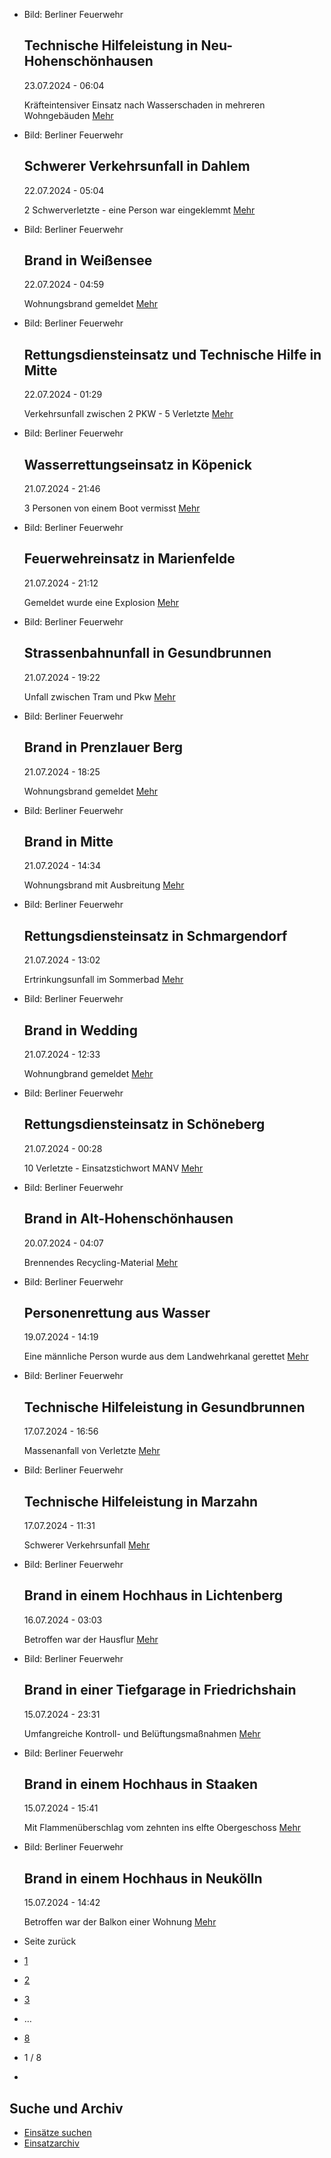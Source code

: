 * Bild: Berliner Feuerwehr

  Technische Hilfeleistung in Neu-Hohenschönhausen
  ----------

   23.07.2024 - 06:04

   Kräfteintensiver Einsatz nach Wasserschaden in mehreren Wohngebäuden
  [Mehr](https://www.berliner-feuerwehr.de/aktuelles/einsaetze/technische-hilfeleistung-in-neu-hohenschoenhausen-4546/)

* Bild: Berliner Feuerwehr

  Schwerer Verkehrsunfall in Dahlem
  ----------

   22.07.2024 - 05:04

   2 Schwerverletzte - eine Person war eingeklemmt
  [Mehr](https://www.berliner-feuerwehr.de/aktuelles/einsaetze/schwerer-verkehrsunfall-in-dahlem-4545/)

* Bild: Berliner Feuerwehr

  Brand in Weißensee
  ----------

   22.07.2024 - 04:59

   Wohnungsbrand gemeldet
  [Mehr](https://www.berliner-feuerwehr.de/aktuelles/einsaetze/brand-in-weissensee-6-4544/)

* Bild: Berliner Feuerwehr

  Rettungsdiensteinsatz und Technische Hilfe in Mitte
  ----------

   22.07.2024 - 01:29

   Verkehrsunfall zwischen 2 PKW - 5 Verletzte
  [Mehr](https://www.berliner-feuerwehr.de/aktuelles/einsaetze/rettungsdiensteinsatz-und-technische-hilfe-in-mitte-4543/)

* Bild: Berliner Feuerwehr

  Wasserrettungseinsatz in Köpenick
  ----------

   21.07.2024 - 21:46

   3 Personen von einem Boot vermisst
  [Mehr](https://www.berliner-feuerwehr.de/aktuelles/einsaetze/wasserrettungseinsatz-in-koepenick-4542/)

* Bild: Berliner Feuerwehr

  Feuerwehreinsatz in Marienfelde
  ----------

   21.07.2024 - 21:12

   Gemeldet wurde eine Explosion
  [Mehr](https://www.berliner-feuerwehr.de/aktuelles/einsaetze/feuerwehreinsatz-in-marienfelde-4541/)

* Bild: Berliner Feuerwehr

  Strassenbahnunfall in Gesundbrunnen
  ----------

   21.07.2024 - 19:22

   Unfall zwischen Tram und Pkw
  [Mehr](https://www.berliner-feuerwehr.de/aktuelles/einsaetze/strassenbahnunfall-in-gesundbrunnen-4540/)

* Bild: Berliner Feuerwehr

  Brand in Prenzlauer Berg
  ----------

   21.07.2024 - 18:25

   Wohnungsbrand gemeldet
  [Mehr](https://www.berliner-feuerwehr.de/aktuelles/einsaetze/brand-in-prenzlauer-berg-6-4539/)

* Bild: Berliner Feuerwehr

  Brand in Mitte
  ----------

   21.07.2024 - 14:34

   Wohnungsbrand mit Ausbreitung
  [Mehr](https://www.berliner-feuerwehr.de/aktuelles/einsaetze/brand-in-mitte-9-4538/)

* Bild: Berliner Feuerwehr

  Rettungsdiensteinsatz in Schmargendorf
  ----------

   21.07.2024 - 13:02

   Ertrinkungsunfall im Sommerbad
  [Mehr](https://www.berliner-feuerwehr.de/aktuelles/einsaetze/rettungsdiensteinsatz-in-schmargendorf-4537/)

* Bild: Berliner Feuerwehr

  Brand in Wedding
  ----------

   21.07.2024 - 12:33

   Wohnungbrand gemeldet
  [Mehr](https://www.berliner-feuerwehr.de/aktuelles/einsaetze/brand-in-wedding-4-4536/)

* Bild: Berliner Feuerwehr

  Rettungsdiensteinsatz in Schöneberg
  ----------

   21.07.2024 - 00:28

   10 Verletzte - Einsatzstichwort MANV
  [Mehr](https://www.berliner-feuerwehr.de/aktuelles/einsaetze/rettungsdiensteinsatz-in-schoeneberg-4535/)

* Bild: Berliner Feuerwehr

  Brand in Alt-Hohenschönhausen
  ----------

   20.07.2024 - 04:07

   Brennendes Recycling-Material
  [Mehr](https://www.berliner-feuerwehr.de/aktuelles/einsaetze/brand-in-alt-hohenschoenhausen-2-4534/)

* Bild: Berliner Feuerwehr

  Personenrettung aus Wasser
  ----------

   19.07.2024 - 14:19

   Eine männliche Person wurde aus dem Landwehrkanal gerettet
  [Mehr](https://www.berliner-feuerwehr.de/aktuelles/einsaetze/personenrettung-aus-wasser-4533/)

* Bild: Berliner Feuerwehr

  Technische Hilfeleistung in Gesundbrunnen
  ----------

   17.07.2024 - 16:56

   Massenanfall von Verletzte
  [Mehr](https://www.berliner-feuerwehr.de/aktuelles/einsaetze/technische-hilfeleistung-in-gesundbrunnen-1-4531/)

* Bild: Berliner Feuerwehr

  Technische Hilfeleistung in Marzahn
  ----------

   17.07.2024 - 11:31

   Schwerer Verkehrsunfall
  [Mehr](https://www.berliner-feuerwehr.de/aktuelles/einsaetze/technische-hilfeleistung-in-marzahn-3-4530/)

* Bild: Berliner Feuerwehr

  Brand in einem Hochhaus in Lichtenberg
  ----------

   16.07.2024 - 03:03

   Betroffen war der Hausflur
  [Mehr](https://www.berliner-feuerwehr.de/aktuelles/einsaetze/brand-in-einem-hochhaus-in-lichtenberg-4528/)

* Bild: Berliner Feuerwehr

  Brand in einer Tiefgarage in Friedrichshain
  ----------

   15.07.2024 - 23:31

   Umfangreiche Kontroll- und Belüftungsmaßnahmen
  [Mehr](https://www.berliner-feuerwehr.de/aktuelles/einsaetze/brand-in-einer-tiefgarage-in-friedrichshain-4527/)

* Bild: Berliner Feuerwehr

  Brand in einem Hochhaus in Staaken
  ----------

   15.07.2024 - 15:41

   Mit Flammenüberschlag vom zehnten ins elfte Obergeschoss
  [Mehr](https://www.berliner-feuerwehr.de/aktuelles/einsaetze/brand-in-einem-hochhaus-in-staaken-4526/)

* Bild: Berliner Feuerwehr

  Brand in einem Hochhaus in Neukölln
  ----------

   15.07.2024 - 14:42

   Betroffen war der Balkon einer Wohnung
  [Mehr](https://www.berliner-feuerwehr.de/aktuelles/einsaetze/brand-in-einem-hochhaus-in-neukoelln-4525/)

* Seite zurück

* [1](https://www.berliner-feuerwehr.de/aktuelles/einsaetze/1/)
* [2](https://www.berliner-feuerwehr.de/aktuelles/einsaetze/2/)
* [3](https://www.berliner-feuerwehr.de/aktuelles/einsaetze/3/)
* …
* [8](https://www.berliner-feuerwehr.de/aktuelles/einsaetze/8/)
* 1 / 8
* [](https://www.berliner-feuerwehr.de/aktuelles/einsaetze/2/)

Suche und Archiv
----------

* [Einsätze suchen](https://www.berliner-feuerwehr.de/aktuelles/einsaetze/einsatzsuche/)
* [Einsatzarchiv](https://www.berliner-feuerwehr.de/aktuelles/einsaetze/einsatzarchiv/)
